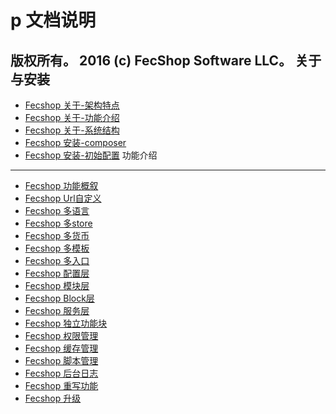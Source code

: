 
p 文档说明
===============================
版权所有。
2016 (c) FecShop Software LLC。
关于与安装
-----
*  [Fecshop 关于-架构特点](fecshop-about-fecshop.md)
*  [Fecshop 关于-功能介绍](fecshop-about-function.md)
*  [Fecshop 关于-系统结构](fecshop-about-system-contruct.md)
*  [Fecshop 安装-composer](fecshop-install.md)
*  [Fecshop 安装-初始配置](fecshop-init-config.md)
功能介绍
--------
*  [Fecshop 功能概叙](fecshop-feature-summary.md)
*  [Fecshop Url自定义](fecshop-feature-url-custom.md)
*  [Fecshop 多语言](fecshop-feature-mutil-languages.md)
*  [Fecshop 多store](fecshop-feature-mutil-stores.md)
*  [Fecshop 多货币](fecshop-feature-mutil-currency.md)
*  [Fecshop 多模板](fecshop-feature-mutil-themes.md)
*  [Fecshop 多入口](fecshop-feature-mutil-entrances.md)
*  [Fecshop 配置层](fecshop-feature-config.md)
*  [Fecshop 模块层](fecshop-feature-modules.md)
*  [Fecshop Block层](fecshop-feature-block.md)
*  [Fecshop 服务层](fecshop-feature-component-services.md)
*  [Fecshop 独立功能块](fecshop-feature-independent-block.md)
*  [Fecshop 权限管理](fecshop-feature-role.md)
*  [Fecshop 缓存管理](fecshop-feature-cache.md)
*  [Fecshop 脚本管理](fecshop-feature-script.md)
*  [Fecshop 后台日志](fecshop-feature-admin-log.md)
*  [Fecshop 重写功能](fecshop-feature-rewrite.md)
*  [Fecshop 升级](fecshop-feature-upgrade.md)
